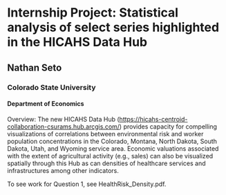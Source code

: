 # Internship Project: Statistical analysis of select series highlighted in the HICAHS Data Hub
## Nathan Seto
### Colorado State University
#### Department of Economics

Overview: The new HICAHS Data Hub (https://hicahs-centroid-collaboration-csurams.hub.arcgis.com/)
provides capacity for compelling visualizations of correlations between environmental risk and worker
population concentrations in the Colorado, Montana, North Dakota, South Dakota, Utah, and Wyoming
service area. Economic valuations associated with the extent of agricultural activity (e.g., sales) can also
be visualized spatially through this Hub as can densities of healthcare services and infrastructures among
other indicators.

To see work for Question 1, see HealthRisk_Density.pdf. 

